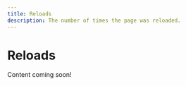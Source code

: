 ```yaml
---
title: Reloads
description: The number of times the page was reloaded.
---
```


# Reloads

Content coming soon!

